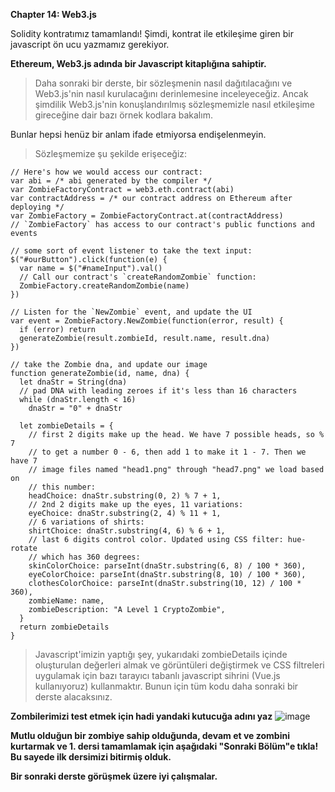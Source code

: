 **Chapter 14: Web3.js**

Solidity kontratımız tamamlandı! Şimdi, kontrat ile etkileşime giren bir javascript ön ucu yazmamız gerekiyor.

**Ethereum, Web3.js adında bir Javascript kitaplığına sahiptir.**

>Daha sonraki bir derste, bir sözleşmenin nasıl dağıtılacağını ve Web3.js'nin nasıl kurulacağını derinlemesine inceleyeceğiz. Ancak şimdilik Web3.js'nin konuşlandırılmış sözleşmemizle nasıl etkileşime gireceğine dair bazı örnek kodlara bakalım.

Bunlar hepsi henüz bir anlam ifade etmiyorsa endişelenmeyin.

> Sözleşmemize şu şekilde erişeceğiz:
```
// Here's how we would access our contract:
var abi = /* abi generated by the compiler */
var ZombieFactoryContract = web3.eth.contract(abi)
var contractAddress = /* our contract address on Ethereum after deploying */
var ZombieFactory = ZombieFactoryContract.at(contractAddress)
// `ZombieFactory` has access to our contract's public functions and events

// some sort of event listener to take the text input:
$("#ourButton").click(function(e) {
  var name = $("#nameInput").val()
  // Call our contract's `createRandomZombie` function:
  ZombieFactory.createRandomZombie(name)
})

// Listen for the `NewZombie` event, and update the UI
var event = ZombieFactory.NewZombie(function(error, result) {
  if (error) return
  generateZombie(result.zombieId, result.name, result.dna)
})

// take the Zombie dna, and update our image
function generateZombie(id, name, dna) {
  let dnaStr = String(dna)
  // pad DNA with leading zeroes if it's less than 16 characters
  while (dnaStr.length < 16)
    dnaStr = "0" + dnaStr

  let zombieDetails = {
    // first 2 digits make up the head. We have 7 possible heads, so % 7
    // to get a number 0 - 6, then add 1 to make it 1 - 7. Then we have 7
    // image files named "head1.png" through "head7.png" we load based on
    // this number:
    headChoice: dnaStr.substring(0, 2) % 7 + 1,
    // 2nd 2 digits make up the eyes, 11 variations:
    eyeChoice: dnaStr.substring(2, 4) % 11 + 1,
    // 6 variations of shirts:
    shirtChoice: dnaStr.substring(4, 6) % 6 + 1,
    // last 6 digits control color. Updated using CSS filter: hue-rotate
    // which has 360 degrees:
    skinColorChoice: parseInt(dnaStr.substring(6, 8) / 100 * 360),
    eyeColorChoice: parseInt(dnaStr.substring(8, 10) / 100 * 360),
    clothesColorChoice: parseInt(dnaStr.substring(10, 12) / 100 * 360),
    zombieName: name,
    zombieDescription: "A Level 1 CryptoZombie",
  }
  return zombieDetails
}
```

>Javascript'imizin yaptığı şey, yukarıdaki zombieDetails içinde oluşturulan değerleri almak ve görüntüleri değiştirmek ve CSS filtreleri uygulamak için bazı tarayıcı tabanlı javascript sihrini (Vue.js kullanıyoruz) kullanmaktır. Bunun için tüm kodu daha sonraki bir derste alacaksınız.

**Zombilerimizi test etmek için hadi yandaki kutucuğa adını yaz**
![image](https://user-images.githubusercontent.com/46134011/163626524-135a30da-e309-4301-8b4f-8949ce990b35.png)


**Mutlu olduğun bir zombiye sahip olduğunda, devam et ve zombini kurtarmak ve 1. dersi tamamlamak için aşağıdaki "Sonraki Bölüm"e tıkla! Bu sayede ilk dersimizi bitirmiş olduk.**

**Bir sonraki derste görüşmek üzere iyi çalışmalar.**
